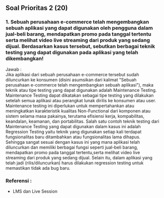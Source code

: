 ## Soal Prioritas 2 (20)
### 1. Sebuah perusahaan e-commerce telah mengembangkan sebuah aplikasi yang dapat digunakan oleh pengguna dalam jual-beli barang, mendapatkan promo pada tanggal tertentu serta melihat video live streaming dari produk yang sedang dijual. Berdasarkan kasus tersebut, sebutkan berbagai teknik testing yang dapat digunakan pada aplikasi yang telah dikembangkan!
Jawab :\
Jika aplikasi dari sebuah perusahaan e-commerce tersebut sudah diluncurkan ke konsumen (disini asumsikan dari kalimat "Sebuah perusahaan e-commerce telah mengembangkan sebuah aplikasi"), maka teknik atau tipe testing yang dapat digunakan adalah Maintenance Testing. Maintenance Testing dapat dikatakan sebagai tipe testing yang dilakukan setelah semua aplikasi atau perangkat lunak dirilis ke konsumen atau user. Maintenance testing ini diperlukan untuk mempertahankan atau meningkatkan karakteristik kualitas Non-Functional dari komponen atau sistem selama masa pakainya, terutama efisiensi kerja, kompabilitas, keandalan, keamanan, dan portabilitas. Salah satu contoh teknik testing dari Maintenance Testing yang dapat digunakan dalam kasus ini adalah Regression Testing yaitu teknik yang digunakan setiap kali terdapat fungsionalitas baru ditambahkan atau fungsionalitas lama dihapus. Sehingga sangat sesuai dengan kasus ini yang mana aplikasi telah diluncurkan dan memiliki berbagai fungsi seperti jual-beli barang, mendapatkan promo pada tanggal tertentu,serta melihat video live streaming dari produk yang sedang dijual. Selain itu, dalam aplikasi yang telah jadi (rilis/diluncurkan) harus dilakukan regression testing untuk memastikan tidak ada bug baru.

### Referensi :
- LMS dan Live Session
